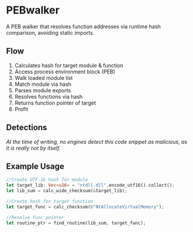 # PEBwalker
A PEB walker that resolves function addresses via runtime hash comparison, avoiding static imports.

## Flow
1. Calculates hash for target module & function
2. Access process environment block (PEB)
3. Walk loaded module list
4. Match module via hash
5. Parses module exports
6. Resolves functions via hash
7. Returns function pointer of target
8. Profit

## Detections
*At the time of writing, no engines detect this code snippet as malicious, as it is really not by itself.*

## Example Usage
```rust
//Create UTF-16 hash for module
let target_lib: Vec<u16> = "ntdll.dll".encode_utf16().collect();
let lib_sum = calc_wide_checksum(&target_lib);

//Create hash for target function
let target_func = calc_checksum(b"NtAllocateVirtualMemory");

//Resolve func pointer
let routine_ptr = find_routine(lib_sum, target_func);
